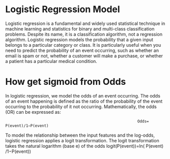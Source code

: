 # Logistic Regression Model 

Logistic regression is a fundamental and widely used statistical technique in machine learning and statistics for binary and multi-class classification problems. Despite its name, it is a classification algorithm, not a regression algorithm. Logistic regression models the probability that a given input belongs to a particular category or class. It is particularly useful when you need to predict the probability of an event occurring, such as whether an email is spam or not, whether a customer will make a purchase, or whether a patient has a particular medical condition.

# How get sigmoid from Odds 

In logistic regression, we model the odds of an event occurring. The odds of an event happening is defined as the ratio of the probability of the event occurring to the probability of it not occurring. Mathematically, the odds (OR) can be expressed as:

                                                              Odds= P(event)/1−P(event)
                                                                        

To model the relationship between the input features and the log-odds, logistic regression applies a logit transformation. The logit transformation takes the natural logarithm (base e) of the odds
​
                                                             logit(P(event))=ln( P(event) /1−P(event))



 
